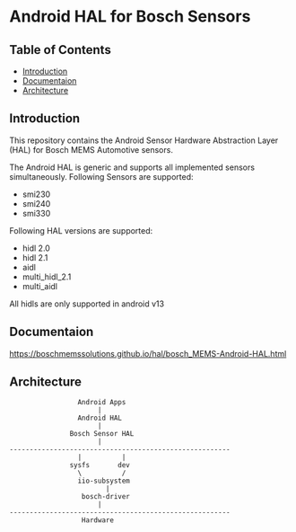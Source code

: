 # Android HAL for Bosch Sensors

## Table of Contents
 - [Introduction](#Intro)
 - [Documentaion](#doc)
 - [Architecture](#Arch)

## Introduction <a name=Intro></a>

This repository contains the Android Sensor Hardware Abstraction Layer (HAL) for Bosch MEMS Automotive sensors.

The Android HAL is generic and supports all implemented sensors simultaneously.
Following Sensors are supported:
* smi230
* smi240
* smi330

Following HAL versions are supported:
* hidl 2.0
* hidl 2.1
* aidl
* multi_hidl_2.1
* multi_aidl

All hidls are only supported in android v13

## Documentaion <a name=doc></a>
https://boschmemssolutions.github.io/hal/bosch_MEMS-Android-HAL.html

## Architecture <a name=Arch></a>
```
                 Android Apps
                      |
                 Android HAL
                      |
               Bosch Sensor HAL
                      |
-------------------------------------------------------
                 |          |
               sysfs       dev
                 \          /
                 iio-subsystem
	                    |
                  bosch-driver
                      |
-------------------------------------------------------
                  Hardware
```
